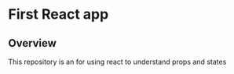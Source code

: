 # First React app

## Overview
This repository is an for using react to understand props and states

